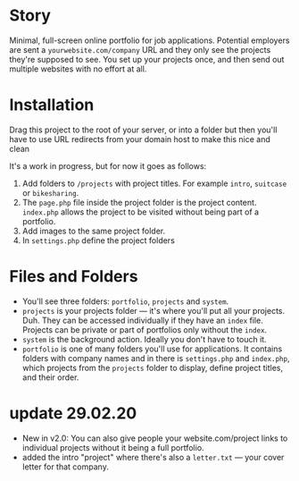 # Story
Minimal, full-screen online portfolio for job applications. Potential employers are sent a `yourwebsite.com/company` URL and they only see the projects they're supposed to see. You set up your projects once, and then send out multiple websites with no effort at all.

# Installation
Drag this project to the root of your server, or into a folder but then you'll have to use URL redirects from your domain host to make this nice and clean

It's a work in progress, but for now it goes as follows:
1. Add folders to `/projects` with project titles. For example `intro`, `suitcase` or `bikesharing`.
2. The `page.php` file inside the project folder is the project content. `index.php` allows the project to be visited without being part of a portfolio.
3. Add images to the same project folder.
4. In `settings.php` define the project folders

# Files and Folders
- You'll see three folders: `portfolio`, `projects` and `system`.
- `projects` is your projects folder — it's where you'll put all your projects. Duh. They can be accessed individually if they have an `index` file. Projects can be private or part of portfolios only without the `index`.
- `system` is the background action. Ideally you don't have to touch it.
- `portfolio` is one of many folders you'll use for applications. It contains folders with company names and in there is `settings.php` and `index.php`, which projects from the `projects` folder to display, define project titles, and their order. 

# update 29.02.20
- New in v2.0: You can also give people your website.com/project links to individual projects without it being a full portfolio.
- added the intro "project" where there's also a `letter.txt` — your cover letter for that company.

